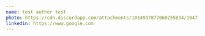 ```yaml
---
name: test author test
photo: https://cdn.discordapp.com/attachments/1014937877060255834/1047708757603405945/VoidAudio_purple_wave_form_alien_1d196330-e4c0-412b-bc92-d77ff65d4a1e.png
linkedin: https://www.google.com
---
```


